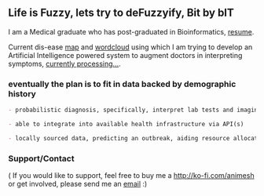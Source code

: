## Life is Fuzzy, lets try to deFuzzyify, Bit by bIT

I am a Medical graduate who has post-graduated in Bioinformatics, [resume](https://docs.google.com/document/d/e/2PACX-1vR_zZMYpe5L7rqkdETVVLzoolkCs6ZFwxR7NDyZ76vQqvux8sBfIiGxTljTjkkycm0lObq-BUWsunIo/pub). 

Current dis-ease [map](http://checkup.fuzzylife.org/) and [wordcloud](https://raw.githubusercontent.com/animesh/Twitter-Sentiment-Analysis-Projects-2022-/master/cloud.png) using which I am trying to develop an Artificial Intelligence powered system to augment doctors in interpreting symptoms, [currently processing...](https://fuzzylife.herokuapp.com/). 



### eventually the plan is to fit in data backed by demographic history

```markdown
- probabilistic diagnosis, specifically, interpret lab tests and imaging results coming from suspected infectious disease and risk assessment of other conditions e.g. cancer

- able to integrate into available health infrastructure via API(s)

- locally sourced data, predicting an outbreak, aiding resource allocation;add Bhojpuri/Hindi to aid urban and rural health care providers respectively
```



### Support/Contact

( If you would like to support, feel free to buy me a http://ko-fi.com/animesh or get involved,  please send me an <a href="mailto:animesh@fuzzylife.org">email</a> :)

